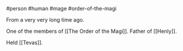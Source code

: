 #person #human #mage #order-of-the-magi

From a very very long time ago.

One of the members of [[The Order of the Magi]]. Father of [[Henly]].

Held [[Tevas]].